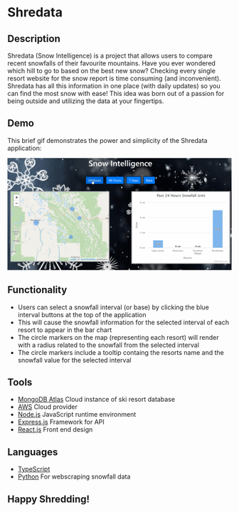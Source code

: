 # Shredata

## Description
Shredata (Snow Intelligence) is a project that allows users to compare recent snowfalls of their favourite mountains. Have you ever wondered which hill to go to based on the best new snow? Checking every single resort website for the snow report is time consuming (and inconvenient). Shredata has all this information in one place (with daily updates) so you can find the most snow with ease! This idea was born out of a passion for being outside and utilizing the data at your fingertips.

## Demo
This brief gif demonstrates the power and simplicity of the Shredata application:

![Demo Video](https://github.com/mchadds/Shredata/blob/master/imgs/DemoApp.gif)


## Functionality
- Users can select a snowfall interval (or base) by clicking the blue interval buttons at the top of the application
- This will cause the snowfall information for the selected interval of each resort to appear in the bar chart
- The circle markers on the map (representing each resort) will render with a radius related to the snowfall from the selected interval
- The circle markers include a tooltip containg the resorts name and the snowfall value for the selected interval

## Tools
- [MongoDB Atlas](https://www.mongodb.com/cloud/atlas) Cloud instance of ski resort database
- [AWS](https://aws.amazon.com/) Cloud provider
- [Node.js](https://nodejs.org/en/) JavaScript runtime environment
- [Express.js](https://expressjs.com/) Framework for API
- [React.js](https://reactjs.org/) Front end design

## Languages
- [TypeScript](https://www.typescriptlang.org/)
- [Python](https://www.python.org/) For webscraping snowfall data


## Happy Shredding!
